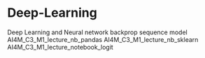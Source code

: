 # Deep-Learning
Deep Learning and Neural network
backprop sequence model
AI4M_C3_M1_lecture_nb_pandas
AI4M_C3_M1_lecture_nb_sklearn
AI4M_C3_M1_lecture_notebook_logit
